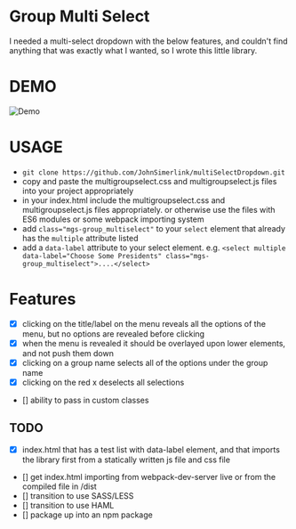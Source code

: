 # Group Multi Select

I needed a multi-select dropdown with the below features, and couldn't find anything that was exactly what I wanted, so I wrote this little library.

# DEMO

![Demo](https://i.imgur.com/XAyd1uq.gif "Demo")
# USAGE
- `git clone https://github.com/JohnSimerlink/multiSelectDropdown.git`
- copy and paste the multigroupselect.css and multigroupselect.js files into your project appropriately
- in your index.html include the multigroupselect.css and multigroupselect.js files appropriately. or otherwise use the files with ES6 modules or some webpack importing system
- add `class="mgs-group_multiselect"` to your `select` element that already has the `multiple` attribute listed
- add a `data-label` attribute to your select element. e.g. `<select multiple data-label="Choose Some Presidents" class="mgs-group_multiselect">....</select>`

# Features
- [x] clicking on the title/label on the menu reveals all the options of the menu, but no options are revealed before clicking
- [x] when the menu is revealed it should be overlayed upon lower elements, and not push them down
- [x] clicking on a group name selects all of the options under the group name
- [x] clicking on the red x deselects all selections
- [] ability to pass in custom classes

## TODO
- [x] index.html that has a test list with data-label element, and that imports the library first from a statically written js file and css file
- [] get index.html importing from webpack-dev-server live or from the compiled file in /dist
- [] transition to use SASS/LESS
- [] transition to use HAML
- [] package up into an npm package
